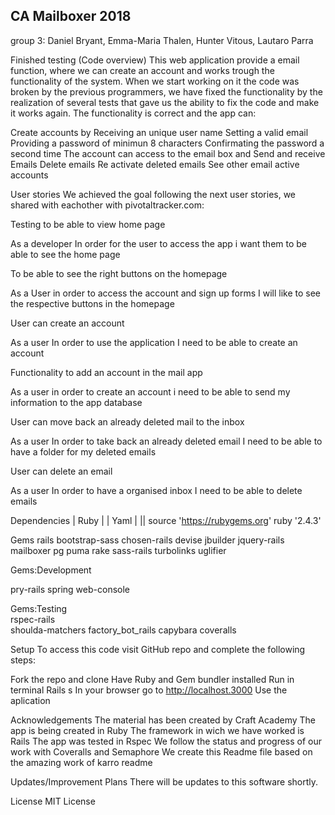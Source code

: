## CA Mailboxer 2018

group 3: Daniel Bryant, Emma-Maria Thalen, Hunter Vitous, Lautaro Parra

Finished testing (Code overview)
This web application provide a email function, where we can create an account and works trough the functionality of the system. When we start working on it the code was broken by the previous programmers, we have fixed the functionality by the realization of several tests that gave us the ability to fix the code and make it works again. The functionality is correct and the app can:

Create accounts by
                 Receiving an unique user name
                 Setting a valid email
                 Providing a password of minimun 8 characters
                 Confirmating the password a second time
The account can access to the email box and
                 Send and receive Emails
                 Delete emails
                 Re activate deleted emails 
                 See other email active accounts

           

User stories
We achieved the goal following the next user stories, we shared with eachother with pivotaltracker.com:

Testing to be able to view home page

As a developer
In order for the user to access the app
i want them to be able to see the home page

To be able to see the right buttons on the homepage

As a User
in order to access the account and sign up forms
I will like to see the respective buttons in the homepage 

User can create an account

As a user
In order to use the application
I need to be able to create an account

Functionality to add an account in the mail app

As a user
in order to create an account
i need to be able to send my information to the app database



User can move back an already deleted mail to the inbox

As a user
In order to take back an already deleted email
I need to be able to have a folder for my deleted emails

User can delete an email

As a user
In order to have a organised inbox
I need to be able to delete emails


Dependencies
| Ruby |   | Yaml | ||
source 'https://rubygems.org'
ruby '2.4.3'

Gems
rails
bootstrap-sass
chosen-rails
devise
jbuilder
jquery-rails
mailboxer
pg
puma
rake
sass-rails 
turbolinks 
uglifier

Gems:Development

pry-rails
spring
web-console

Gems:Testing      
rspec-rails          
shoulda-matchers
factory_bot_rails
capybara
coveralls

Setup
To access this code visit GitHub repo and complete the following steps:

Fork the repo and clone
Have Ruby and Gem bundler installed
Run in terminal Rails s
In your browser go to http://localhost.3000
Use the aplication

Acknowledgements
The material has been created by Craft Academy
The app is being created in Ruby
The framework in wich we have worked is Rails
The app was tested in Rspec
We follow the status and progress of our work with Coveralls and Semaphore
We create this Readme file based on the amazing work of karro readme


Updates/Improvement Plans
There will be updates to this software shortly.

License
MIT License
